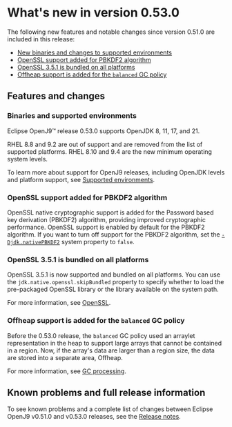 <!--
* Copyright (c) 2017, 2025 IBM Corp. and others
*
* This program and the accompanying materials are made
* available under the terms of the Eclipse Public License 2.0
* which accompanies this distribution and is available at
* https://www.eclipse.org/legal/epl-2.0/ or the Apache
* License, Version 2.0 which accompanies this distribution and
* is available at https://www.apache.org/licenses/LICENSE-2.0.
*
* This Source Code may also be made available under the
* following Secondary Licenses when the conditions for such
* availability set forth in the Eclipse Public License, v. 2.0
* are satisfied: GNU General Public License, version 2 with
* the GNU Classpath Exception [1] and GNU General Public
* License, version 2 with the OpenJDK Assembly Exception [2].
*
* [1] https://www.gnu.org/software/classpath/license.html
* [2] https://openjdk.org/legal/assembly-exception.html
*
* SPDX-License-Identifier: EPL-2.0 OR Apache-2.0 OR GPL-2.0-only WITH Classpath-exception-2.0 OR GPL-2.0-only WITH OpenJDK-assembly-exception-1.0
-->

# What's new in version 0.53.0

The following new features and notable changes since version 0.51.0 are included in this release:

- [New binaries and changes to supported environments](#binaries-and-supported-environments)
- [OpenSSL support added for PBKDF2 algorithm](#openssl-support-added-for-pbkdf2-algorithm)
- [OpenSSL 3.5.1 is bundled on all platforms](#openssl-351-is-bundled-on-all-platforms)
- [Offheap support is added for the `balanced` GC policy](#offheap-support-is-added-for-the-balanced-gc-policy)

## Features and changes

### Binaries and supported environments

Eclipse OpenJ9&trade; release 0.53.0 supports OpenJDK 8, 11, 17, and 21.

RHEL 8.8 and 9.2 are out of support and are removed from the list of supported platforms. RHEL 8.10 and 9.4 are the new minimum operating system levels.

To learn more about support for OpenJ9 releases, including OpenJDK levels and platform support, see [Supported environments](openj9_support.md).

### OpenSSL support added for PBKDF2 algorithm

OpenSSL native cryptographic support is added for the Password based key derivation (PBKDF2) algorithm, providing improved cryptographic performance. OpenSSL support is enabled by default for the PBKDF2 algorithm. If you want to turn off support for the PBKDF2 algorithm, set the [`-Djdk.nativePBKDF2`](djdknativepbkdf2.md) system property to `false`.

### OpenSSL 3.5.1 is bundled on all platforms

OpenSSL 3.5.1 is now supported and bundled on all platforms. You can use the `jdk.native.openssl.skipBundled` property to specify whether to load the pre-packaged OpenSSL library or the library available on the system path.

For more information, see [OpenSSL](openssl.md).

### Offheap support is added for the `balanced` GC policy

Before the 0.53.0 release, the `balanced` GC policy used an arraylet representation in the heap to support large arrays that cannot be contained in a region. Now, if the array's data are larger than a region size, the data are stored into a separate area, Offheap.

For more information, see [GC processing](gc.md#balanced-policy).

## Known problems and full release information

To see known problems and a complete list of changes between Eclipse OpenJ9 v0.51.0 and v0.53.0 releases, see the [Release notes](https://github.com/eclipse-openj9/openj9/blob/master/doc/release-notes/0.53/0.53.md).

<!-- ==== END OF TOPIC ==== version0.53.md ==== -->
